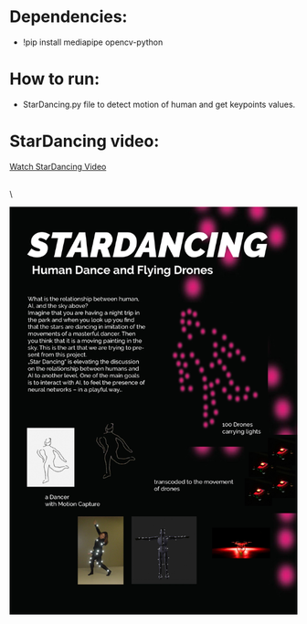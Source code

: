 # Dependencies:

- !pip install mediapipe opencv-python


# How to run:
- StarDancing.py file  to detect motion of human and get keypoints values.



# StarDancing video: 
[Watch StarDancing Video ](https://vimeo.com/637615941) 

\
\

![alt text](https://github.com/alsheabi/StarDancing/blob/main/Pictures/211019_stardancing.jpg)

